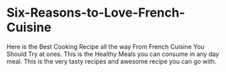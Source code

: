 # Six-Reasons-to-Love-French-Cuisine
Here is the Best Cooking Recipe all the way From French Cuisine You Should Try at ones. This is the Healthy Meals you can consume in any day meal. This is the very tasty recipes and awesome recipe you can go with.
